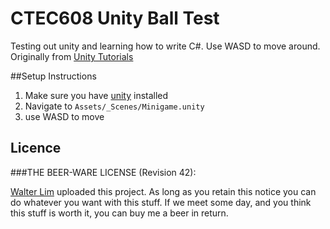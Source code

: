 # CTEC608 Unity Ball Test

Testing out unity and learning how to write C#. Use WASD to move around. Originally from [Unity Tutorials](https://unity3d.com/learn/tutorials/projects/roll-ball-tutorial)


##Setup Instructions

1.  Make sure you have [unity](https://unity3d.com/) installed
2.  Navigate to `Assets/_Scenes/Minigame.unity`
3.  use WASD to move


## Licence

###THE BEER-WARE LICENSE (Revision 42):

[Walter Lim](mailto:waltissomewhere@gmail.com) uploaded this project.  As long as you retain this notice you can do whatever you want with this stuff. If we meet some day, and you think this stuff is worth it, you can buy me a beer in return.

